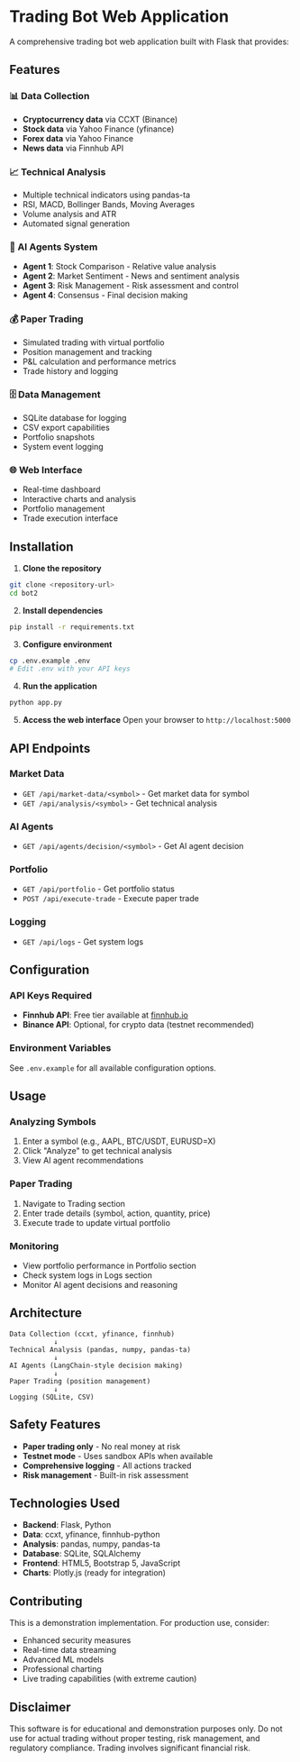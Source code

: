 # Trading Bot Web Application

A comprehensive trading bot web application built with Flask that provides:

## Features

### 📊 Data Collection
- **Cryptocurrency data** via CCXT (Binance)
- **Stock data** via Yahoo Finance (yfinance)
- **Forex data** via Yahoo Finance
- **News data** via Finnhub API

### 📈 Technical Analysis
- Multiple technical indicators using pandas-ta
- RSI, MACD, Bollinger Bands, Moving Averages
- Volume analysis and ATR
- Automated signal generation

### 🤖 AI Agents System
- **Agent 1**: Stock Comparison - Relative value analysis
- **Agent 2**: Market Sentiment - News and sentiment analysis
- **Agent 3**: Risk Management - Risk assessment and control
- **Agent 4**: Consensus - Final decision making

### 💰 Paper Trading
- Simulated trading with virtual portfolio
- Position management and tracking
- P&L calculation and performance metrics
- Trade history and logging

### 🗄️ Data Management
- SQLite database for logging
- CSV export capabilities
- Portfolio snapshots
- System event logging

### 🌐 Web Interface
- Real-time dashboard
- Interactive charts and analysis
- Portfolio management
- Trade execution interface

## Installation

1. **Clone the repository**
```bash
git clone <repository-url>
cd bot2
```

2. **Install dependencies**
```bash
pip install -r requirements.txt
```

3. **Configure environment**
```bash
cp .env.example .env
# Edit .env with your API keys
```

4. **Run the application**
```bash
python app.py
```

5. **Access the web interface**
Open your browser to `http://localhost:5000`

## API Endpoints

### Market Data
- `GET /api/market-data/<symbol>` - Get market data for symbol
- `GET /api/analysis/<symbol>` - Get technical analysis

### AI Agents
- `GET /api/agents/decision/<symbol>` - Get AI agent decision

### Portfolio
- `GET /api/portfolio` - Get portfolio status
- `POST /api/execute-trade` - Execute paper trade

### Logging
- `GET /api/logs` - Get system logs

## Configuration

### API Keys Required
- **Finnhub API**: Free tier available at [finnhub.io](https://finnhub.io)
- **Binance API**: Optional, for crypto data (testnet recommended)

### Environment Variables
See `.env.example` for all available configuration options.

## Usage

### Analyzing Symbols
1. Enter a symbol (e.g., AAPL, BTC/USDT, EURUSD=X)
2. Click "Analyze" to get technical analysis
3. View AI agent recommendations

### Paper Trading
1. Navigate to Trading section
2. Enter trade details (symbol, action, quantity, price)
3. Execute trade to update virtual portfolio

### Monitoring
- View portfolio performance in Portfolio section
- Check system logs in Logs section
- Monitor AI agent decisions and reasoning

## Architecture

```
Data Collection (ccxt, yfinance, finnhub)
           ↓
Technical Analysis (pandas, numpy, pandas-ta)
           ↓
AI Agents (LangChain-style decision making)
           ↓
Paper Trading (position management)
           ↓
Logging (SQLite, CSV)
```

## Safety Features

- **Paper trading only** - No real money at risk
- **Testnet mode** - Uses sandbox APIs when available
- **Comprehensive logging** - All actions tracked
- **Risk management** - Built-in risk assessment

## Technologies Used

- **Backend**: Flask, Python
- **Data**: ccxt, yfinance, finnhub-python
- **Analysis**: pandas, numpy, pandas-ta
- **Database**: SQLite, SQLAlchemy
- **Frontend**: HTML5, Bootstrap 5, JavaScript
- **Charts**: Plotly.js (ready for integration)

## Contributing

This is a demonstration implementation. For production use, consider:
- Enhanced security measures
- Real-time data streaming
- Advanced ML models
- Professional charting
- Live trading capabilities (with extreme caution)

## Disclaimer

This software is for educational and demonstration purposes only. Do not use for actual trading without proper testing, risk management, and regulatory compliance. Trading involves significant financial risk.